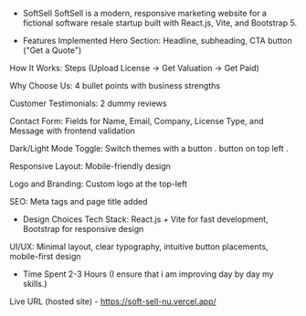 * SoftSell
SoftSell is a modern, responsive marketing website for a fictional software resale startup built with React.js, Vite, and Bootstrap 5.

* Features Implemented
Hero Section: Headline, subheading, CTA button ("Get a Quote") 

How It Works: Steps (Upload License → Get Valuation → Get Paid)

Why Choose Us: 4 bullet points with business strengths

Customer Testimonials: 2 dummy reviews

Contact Form: Fields for Name, Email, Company, License Type, and Message with frontend validation

Dark/Light Mode Toggle: Switch themes with a button . button on top left .

Responsive Layout: Mobile-friendly design

Logo and Branding: Custom logo at the top-left

SEO: Meta tags and page title added

* Design Choices
Tech Stack: React.js + Vite for fast development, Bootstrap for responsive design

UI/UX: Minimal layout, clear typography, intuitive button placements, mobile-first design

* Time Spent
  2-3 Hours (I ensure that i am improving day by day my skills.)


Live URL (hosted site)	- https://soft-sell-nu.vercel.app/
